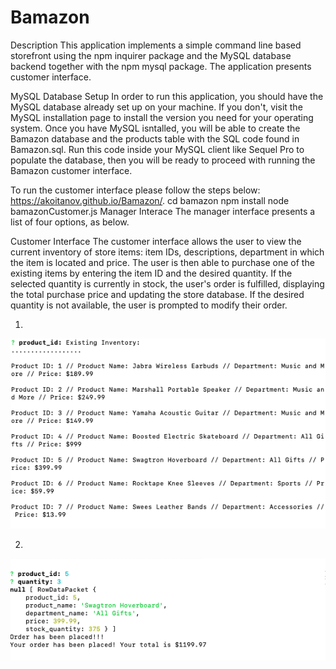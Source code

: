 # Bamazon
Description
This application implements a simple command line based storefront using the npm inquirer package and the MySQL database backend together with the npm mysql package. The application presents customer interface.

MySQL Database Setup
In order to run this application, you should have the MySQL database already set up on your machine. If you don't, visit the MySQL installation page to install the version you need for your operating system. Once you have MySQL isntalled, you will be able to create the Bamazon database and the products table with the SQL code found in Bamazon.sql. Run this code inside your MySQL client like Sequel Pro to populate the database, then you will be ready to proceed with running the Bamazon customer interface.



To run the customer interface please follow the steps below:
https://akoitanov.github.io/Bamazon/.
cd bamazon
npm install
node bamazonCustomer.js
Manager Interace
The manager interface presents a list of four options, as below.


Customer Interface
The customer interface allows the user to view the current inventory of store items: item IDs, descriptions, department in which the item is located and price. The user is then able to purchase one of the existing items by entering the item ID and the desired quantity. If the selected quantity is currently in stock, the user's order is fulfilled, displaying the total purchase price and updating the store database. If the desired quantity is not available, the user is prompted to modify their order.

1)

![inventory](images/inventory.png)

2)

![product](images/product.png)








